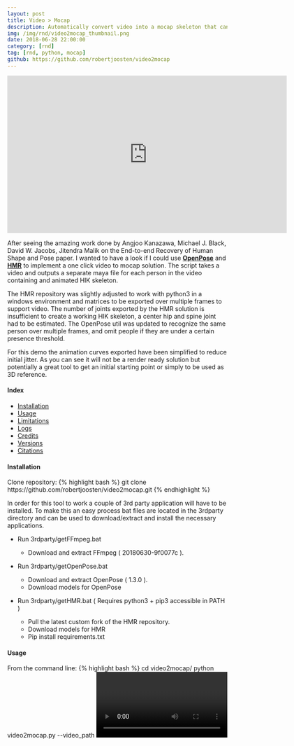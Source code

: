 ```yaml
---
layout: post
title: Video > Mocap
description: Automatically convert video into a mocap skeleton that can be used in Maya.
img: /img/rnd/video2mocap_thumbnail.png
date: 2018-06-28 22:00:00
category: [rnd]
tag: [rnd, python, mocap]
github: https://github.com/robertjoosten/video2mocap
---
```


<p align="center"><iframe src="https://player.vimeo.com/video/277548081" width="640" height="360" frameborder="0" webkitallowfullscreen mozallowfullscreen allowfullscreen></iframe></p>

<p class="justify">After seeing the amazing work done by Angjoo Kanazawa, Michael J. Black, David W. Jacobs, Jitendra Malik on the End-to-end Recovery of Human Shape and Pose paper. I wanted to have a look if I could use <a href="https://github.com/CMU-Perceptual-Computing-Lab/openpose"><strong>OpenPose</strong></a> and <a href="https://github.com/akanazawa/hmr"><strong>HMR</strong></a> to implement a one click video to mocap solution. The script takes a video and outputs a separate maya file for each person in the video containing and animated HIK skeleton.</p>

<p class="justify">The HMR repository was slightly adjusted to work with python3 in a windows environment and matrices to be exported over multiple frames to support video. The number of joints exported by the HMR solution is insufficient to create a working HIK skeleton, a center hip and spine joint had to be estimated. The OpenPose util was updated to recognize the same person over multiple frames, and omit people if they are under a certain presence threshold.</p>

<p class="justify">For this demo the animation curves exported have been simplified to reduce initial jitter. As you can see it will not be a render ready solution but potentially a great tool to get an initial starting point or simply to be used as 3D reference.</p>

<h4>Index</h4>
<ul>
    <li><a href="#installation">Installation</a></li>
    <li><a href="#usage">Usage</a></li>
    <li><a href="#limitations">Limitations</a></li>
    <li><a href="#logs">Logs</a></li>
    <li><a href="#credits">Credits</a></li>
    <li><a href="#versions">Versions</a></li>
    <li><a href="#citations">Citations</a></li>
</ul>

<h4 id="installation">Installation</h4>
Clone repository:
{% highlight bash %}
git clone https://github.com/robertjoosten/video2mocap.git
{% endhighlight %}
    
<p class="justify">In order for this tool to work a couple of 3rd party application will have to be installed. To make this an easy process bat files are located in the 3rdparty directory and can be used to download/extract and install the necessary applications.</p>

*   Run 3rdparty/getFFmpeg.bat
    - Download and extract FFmpeg ( 20180630-9f0077c ).

*   Run 3rdparty/getOpenPose.bat
    - Download and extract OpenPose ( 1.3.0 ).
    - Download models for OpenPose

*   Run 3rdparty/getHMR.bat ( Requires python3 + pip3 accessible in PATH )
    - Pull the latest custom fork of the HMR repository.
    - Download models for HMR
    - Pip install requirements.txt
    
<h4 id="usage">Usage</h4>
From the command line:
{% highlight bash %}
cd video2mocap/
python video2mocap.py --video_path <VIDEO> --output_dir <OUTPUT>
{% endhighlight %}
    
Available Arguments:
*   **--video_path**: Path to video
*   **--output_dir**: Directory to output the maya files too
*   **--keep_temp**: Keep temp files for debugging ( False by default )
*   **--mayapy_exe**: Overwrite mayapy.exe ( Default requires accessible in PATH )
*   **--python2_exe**: Overwrite python.exe ( Default requires accessible in PATH )
*   **--python3_exe**: Overwrite python3.exe ( Default requires accessible in PATH )

<p class="justify">The exe files can be overwritten in case the python interpreters are not accessible through the PATH variable and a relative path cannot be provided.</p>

<h4 id="limitations">Limitations</h4>
*   No camera tracking ( static camera advised )
*   No partial body ( full body in view each frame advised )
*   No ankle/wrist and head rotation
*   Limited depth adjustment

<h4 id="logs">Logs</h4>
<p class="justify">As loads of things are running in process it is quite simple for something to go wrong. For this reason a log file is implemented that gets saved into the output_dir. If the desired result is unexpected these logs can be investigated to find out what and where something went wrong.</p>

Keypoint matching example:
{% highlight text %}
2018/07/05/ 12:31:40 | INFO | ---- Match Keypoints Over Multiple Frames ----
2018/07/05/ 12:31:40 | DEBUG | New Person:            Frame 276
2018/07/05/ 12:31:40 | DEBUG | Omit Person:           Presence Percentage 0.01
{% endhighlight %}

<h4 id="credits">Credits</h4>
*   Source video: <a href="https://www.youtube.com/watch?v=TcWPiHjIExA">Napoleon Dynamite</a>
*   Female Model: <a href="https://www.artstation.com/mfalzon"><strong>Michael Falzon</strong></a>

<h4 id="versions">Versions</h4>

*   HMR ( custom fork )
    - Link: <a href="https://github.com/robertjoosten/hmr">https://github.com/robertjoosten/hmr</a>
    - Original Link: <a href="https://github.com/akanazawa/hmr">https://github.com/akanazawa/hmr</a>

*   OpenPose
    - Version v1.3.0.
    - Link: <a href="https://github.com/CMU-Perceptual-Computing-Lab/openpose/releases">https://github.com/CMU-Perceptual-Computing-Lab/openpose/releases</a>

*   FFmpeg
    - Version 20180630-9f0077c.
    - Link: <a href="https://ffmpeg.zeranoe.com/builds/">https://ffmpeg.zeranoe.com/builds/</a>

*   7Zip
    - Version 18.05.
    - Link: <a href="https://www.7-zip.org/download.html">https://www.7-zip.org/download.html</a>

*   Wget:
    - Version wget-1.19.1-win64.
    - Link: <a href="https://eternallybored.org/misc/wget/">https://eternallybored.org/misc/wget/</a>

<h4 id="citations">Citations</h4>
<ul>
    <li>
    <a class="url"><span class="title">End-to-end Recovery of Human Shape and Pose</span></a><br>
    <span class="author">Angjoo Kanazawa
    and Michael J. Black
    and David W. Jacobs
    and Jitendra Malik</span><br>
    <span class="booktitle">Computer Vision and Pattern Regognition (CVPR)</span>
    <span class="">
    <span class="year">2018</span></span>
    </li>
    <li>
    <a class="url"><span class="title">Realtime Multi-Person 2D Pose Estimation using Part Affinity Fields</span></a><br>
    <span class="author">Zhe Cao and Tomas Simon and Shih-En Wei and Yaser Sheikh</span><br>
    <span class="booktitle">CVPR</span>
    <span class="">
    <span class="year">2017</span></span>
    </li>
    <li>
    <a class="url"><span class="title">Hand Keypoint Detection in Single Images using Multiview Bootstrapping</span></a><br>
    <span class="author">Tomas Simon and Hanbyul Joo and Iain Matthews and Yaser Sheikh</span><br>
    <span class="booktitle">CVPR</span>
    <span class="">
    <span class="year">2017</span></span>
    </li>
    <li>
    <a class="url"><span class="title">Convolutional pose machines</span></a><br>
    <span class="author">Shih-En Wei and Varun Ramakrishna and Takeo Kanade and Yaser Sheikh</span><br>
    <span class="booktitle">CVPR</span>
    <span class="">
    <span class="year">2016</span></span>
    </li>
</ul>


